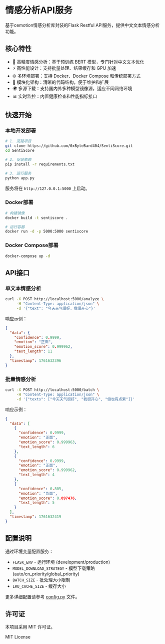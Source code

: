 # 情感分析API服务

基于cemotion情感分析库封装的Flask Restful API服务，提供中文文本情感分析功能。

## 核心特性

- 🎯 高精度情感分析：基于预训练 BERT 模型，专门针对中文文本优化
- ⚡ 高性能设计：支持批量处理、结果缓存和 GPU 加速
- 🌐 多环境部署：支持 Docker、Docker Compose 和传统部署方式
- 🔄 模块化架构：清晰的代码结构，便于维护和扩展
- 🌍 多源下载：支持国内外多种模型镜像源，适应不同网络环境
- 📊 实时监控：内置健康检查和性能指标接口

## 快速开始

### 本地开发部署

```bash
# 1. 克隆项目
git clone https://github.com/0xByteBard404/SentiScore.git
cd SentiScore

# 2. 安装依赖
pip install -r requirements.txt

# 3. 运行服务
python app.py
```

服务将在 `http://127.0.0.1:5000` 上启动。

### Docker部署

```bash
# 构建镜像
docker build -t sentiscore .

# 运行容器
docker run -d -p 5000:5000 sentiscore
```

### Docker Compose部署

```bash
docker-compose up -d
```

## API接口

### 单文本情感分析

```bash
curl -X POST http://localhost:5000/analyze \
     -H "Content-Type: application/json" \
     -d '{"text": "今天天气很好，我很开心"}'
```

响应示例：
```json
{
  "data": {
    "confidence": 0.9999,
    "emotion": "正面",
    "emotion_score": 0.999962,
    "text_length": 11
  },
  "timestamp": 1761632396
}
```

### 批量情感分析

```bash
curl -X POST http://localhost:5000/batch \
     -H "Content-Type: application/json" \
     -d '{"texts": ["今天天气很好", "我很开心", "但也有点累"]}'
```

响应示例：
```json
{
  "data": [
    {
      "confidence": 0.9999,
      "emotion": "正面",
      "emotion_score": 0.999963,
      "text_length": 6
    },
    {
      "confidence": 0.9999,
      "emotion": "正面",
      "emotion_score": 0.999962,
      "text_length": 4
    },
    {
      "confidence": 0.805,
      "emotion": "负面",
      "emotion_score": 0.097476,
      "text_length": 5
    }
  ],
  "timestamp": 1761632419
}
```

## 配置说明

通过环境变量配置服务：

- `FLASK_ENV` - 运行环境 (development/production)
- `MODEL_DOWNLOAD_STRATEGY` - 模型下载策略 (auto/cn_priority/global_priority)
- `BATCH_SIZE` - 批处理大小限制
- `LRU_CACHE_SIZE` - 缓存大小

更多详细配置请参考 [config.py](config.py) 文件。

## 许可证

本项目采用 MIT 许可证。

MIT License
